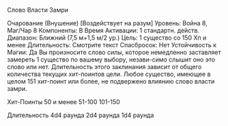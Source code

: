 
Слово Власти Замри

Очарование (Внушение) [Воздействует
на разум]
Уровень: Война 8, Маг/Чар 8
Компоненты: В
Время Активации: 1 стандартн. действ.
Диапазон: Ближний (7,5 м+1,5 м/2 ур.)
Цель: 1 существо со 150 Хп и менее
Длительность: Смотрите текст
Спасбросок: Нет
Устойчивость к Магии: Да
Вы произносите слово силы, которое
немедленно заставляет замереть 1 существо по вашему выбору, незави-симо
слышит оно это слово или нет. Длительность этого заклинания зависит от
общего количества текущих хит-поинтов цели. Любое существо, имеющее в
целом 151 хит-поинт или более, не подвержено влиянию слово власти замри.

Хит-Поинты
50 и менее
51-100
101-150

Длительность
4d4 раунда
2d4 раунда
1d4 раунда